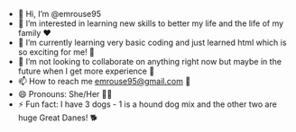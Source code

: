 - 👋 Hi, I’m @emrouse95
- 👀 I’m interested in learning new skills to better my life and the life of my family ❤️ 
- 🌱 I’m currently learning very basic coding and just learned html which is so exciting for me! 🦖
- 💞️ I’m not looking to collaborate on anything right now but maybe in the future when I get more experience 📖
- 📫 How to reach me emrouse95@gmail.com 📧
- 😄 Pronouns: She/Her 🙋‍♀️
- ⚡ Fun fact: I have 3 dogs - 1 is a hound dog mix and the other two are huge Great Danes! 🐕

<!---
emrouse95/emrouse95 is a ✨ special ✨ repository because its `README.md` (this file) appears on your GitHub profile.
You can click the Preview link to take a look at your changes.
--->
